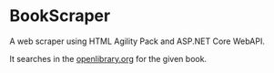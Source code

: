 # BookScraper
A web scraper using HTML Agility Pack and ASP.NET Core WebAPI.

It searches in the [openlibrary.org](https://openlibrary.org) for the given book.
